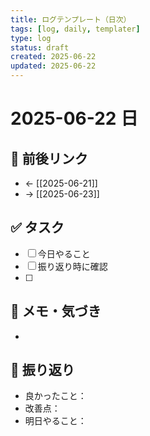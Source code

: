 ```yaml
---
title: ログテンプレート（日次）
tags: [log, daily, templater]
type: log
status: draft
created: 2025-06-22
updated: 2025-06-22
---
```


# 2025-06-22 日

## 🔁 前後リンク
- ← [[2025-06-21]]
- → [[2025-06-23]]

## ✅ タスク
- [ ] 今日やること
- [ ] 振り返り時に確認
- [ ] 

## 📝 メモ・気づき
- 

## 📌 振り返り
- 良かったこと：
- 改善点：
- 明日やること：
